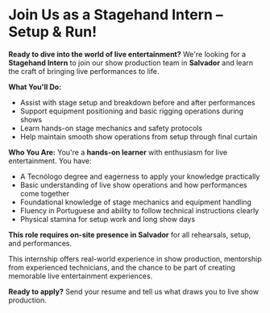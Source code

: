 # Join Us as a Stagehand Intern – Setup & Run!

**Ready to dive into the world of live entertainment?** We're looking for a **Stagehand Intern** to join our show production team in **Salvador** and learn the craft of bringing live performances to life.

**What You'll Do:**
- Assist with stage setup and breakdown before and after performances
- Support equipment positioning and basic rigging operations during shows
- Learn hands-on stage mechanics and safety protocols
- Help maintain smooth show operations from setup through final curtain

**Who You Are:**
You're a **hands-on learner** with enthusiasm for live entertainment. You have:
- A Tecnólogo degree and eagerness to apply your knowledge practically
- Basic understanding of live show operations and how performances come together
- Foundational knowledge of stage mechanics and equipment handling
- Fluency in Portuguese and ability to follow technical instructions clearly
- Physical stamina for setup work and long show days

**This role requires on-site presence in Salvador** for all rehearsals, setup, and performances.

This internship offers real-world experience in show production, mentorship from experienced technicians, and the chance to be part of creating memorable live entertainment experiences.

**Ready to apply?** Send your resume and tell us what draws you to live show production.